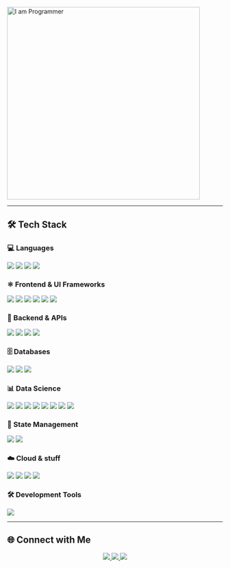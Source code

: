 <div align="left">

<p align="left">
  <img src="mario.gif" width="450" alt="I am Programmer">
</p>

---

## 🛠️ Tech Stack

### 💻 Languages
<img src="https://img.shields.io/badge/TypeScript-007ACC?style=for-the-badge&logo=typescript&logoColor=white" />
<img src="https://img.shields.io/badge/Python-3776AB?style=for-the-badge&logo=python&logoColor=white" />
<img src="https://img.shields.io/badge/Go-00ADD8?style=for-the-badge&logo=go&logoColor=white" />
<!-- <img src="https://img.shields.io/badge/Bash-4EAA25?style=for-the-badge&logo=gnu-bash&logoColor=white" /> -->
<img src="https://img.shields.io/badge/Elixir-4B275F?style=for-the-badge&logo=elixir&logoColor=white" />

### ⚛️ Frontend & UI Frameworks
<img src="https://img.shields.io/badge/React-20232A?style=for-the-badge&logo=react&logoColor=61DAFB" />
<img src="https://img.shields.io/badge/React_Native-20232A?style=for-the-badge&logo=react&logoColor=61DAFB" />
<img src="https://img.shields.io/badge/Next.js-000000?style=for-the-badge&logo=nextdotjs&logoColor=white" />
<img src="https://img.shields.io/badge/Astro-0D1117?style=for-the-badge&logo=astro&logoColor=white" />
<img src="https://img.shields.io/badge/Tailwind_CSS-38B2AC?style=for-the-badge&logo=tailwind-css&logoColor=white" />
<img src="https://img.shields.io/badge/Expo-000020?style=for-the-badge&logo=expo&logoColor=white" />

### 🔧 Backend & APIs
<img src="https://img.shields.io/badge/Node.js-43853D?style=for-the-badge&logo=node.js&logoColor=white" />
<img src="https://img.shields.io/badge/Express.js-404D59?style=for-the-badge&logo=express&logoColor=white" />
<img src="https://img.shields.io/badge/FastAPI-009688?style=for-the-badge&logo=fastapi&logoColor=white" />
<img src="https://img.shields.io/badge/Phoenix-FF6600?style=for-the-badge&logo=phoenix&logoColor=white" />
<!-- <img src="https://img.shields.io/badge/NestJS-E0234E?style=for-the-badge&logo=nestjs&logoColor=white" />
<img src="https://img.shields.io/badge/GraphQL-E10098?style=for-the-badge&logo=graphql&logoColor=white" /> -->

### 🗄️ Databases
<img src="https://img.shields.io/badge/PostgreSQL-316192?style=for-the-badge&logo=postgresql&logoColor=white" />
<img src="https://img.shields.io/badge/SQLite-07405E?style=for-the-badge&logo=sqlite&logoColor=white" />
<!-- <img src="https://img.shields.io/badge/MongoDB-4EA94B?style=for-the-badge&logo=mongodb&logoColor=white" /> -->
<img src="https://img.shields.io/badge/DuckDB-FFF000?style=for-the-badge&logo=duckdb&logoColor=black" />

<!-- ### 📊 Data Science & Machine Learning -->
### 📊 Data Science
<img src="https://img.shields.io/badge/Pandas-150458?style=for-the-badge&logo=pandas&logoColor=white" />
<img src="https://img.shields.io/badge/NumPy-013243?style=for-the-badge&logo=numpy&logoColor=white" />
<img src="https://img.shields.io/badge/Matplotlib-11557c?style=for-the-badge&logo=matplotlib&logoColor=white" />
<img src="https://img.shields.io/badge/Seaborn-3776AB?style=for-the-badge&logo=python&logoColor=white" />
<img src="https://img.shields.io/badge/Polars-CD792C?style=for-the-badge&logo=polars&logoColor=white" />
<img src="https://img.shields.io/badge/Scikit--Learn-F7931E?style=for-the-badge&logo=scikit-learn&logoColor=white" />
<img src="https://img.shields.io/badge/PyTorch-EE4C2C?style=for-the-badge&logo=pytorch&logoColor=white" />
<img src="https://img.shields.io/badge/Shiny-75AADB?style=for-the-badge&logo=r&logoColor=white" />
<!-- <img src="https://img.shields.io/badge/Quarto-75AADB?style=for-the-badge&logo=quarto&logoColor=white" /> -->

### 🔄 State Management
<img src="https://img.shields.io/badge/Zustand-2D3748?style=for-the-badge&logo=zustand&logoColor=white" />
<img src="https://img.shields.io/badge/Redux-593D88?style=for-the-badge&logo=redux&logoColor=white" />

<!-- ### ☁️ DevOps & Infrastructure -->

### ☁️ Cloud & stuff
<img src="https://img.shields.io/badge/Docker-2496ED?style=for-the-badge&logo=docker&logoColor=white" />
<!-- <img src="https://img.shields.io/badge/Kubernetes-326CE5?style=for-the-badge&logo=kubernetes&logoColor=white" /> -->
<!-- <img src="https://img.shields.io/badge/Terraform-7B42BC?style=for-the-badge&logo=terraform&logoColor=white" /> -->
<img src="https://img.shields.io/badge/GitHub_Actions-2088FF?style=for-the-badge&logo=github-actions&logoColor=white" />
<!-- <img src="https://img.shields.io/badge/Amazon_AWS-232F3E?style=for-the-badge&logo=amazon-aws&logoColor=white" /> -->
<img src="https://img.shields.io/badge/Cloudflare-F38020?style=for-the-badge&logo=cloudflare&logoColor=white" />
<img src="https://img.shields.io/badge/Nginx-009639?style=for-the-badge&logo=nginx&logoColor=white" />

<!-- ### 🧪 Testing & Message Queues
<img src="https://img.shields.io/badge/Jest-C21325?style=for-the-badge&logo=jest&logoColor=white" />
<img src="https://img.shields.io/badge/Cypress-17202C?style=for-the-badge&logo=cypress&logoColor=white" />
<img src="https://img.shields.io/badge/RabbitMQ-FF6600?style=for-the-badge&logo=rabbitmq&logoColor=white" />
<img src="https://img.shields.io/badge/Apache_Kafka-231F20?style=for-the-badge&logo=apache-kafka&logoColor=white" /> -->

### 🛠️ Development Tools
<img src="https://img.shields.io/badge/NeoVim-57A143?style=for-the-badge&logo=neovim&logoColor=white" />

---

## 🌐 Connect with Me

<div align="center">
  <a href="mailto:prashanttbhardwajj@gmail.com">
    <img src="https://img.shields.io/badge/Gmail-333333?style=for-the-badge&logo=gmail&logoColor=red" />
  </a>
  <a href="https://www.linkedin.com/in/prashant-bhardwaj-20/" target="_blank">
    <img src="https://img.shields.io/badge/LinkedIn-0077B5?style=for-the-badge&logo=linkedin&logoColor=white" />
  </a>
  <a href="https://twitter.com/BigSamosa20" target="_blank">
    <img src="https://img.shields.io/badge/Twitter-%231DA1F2.svg?style=for-the-badge&logo=Twitter&logoColor=white" />
  </a>
</div>
